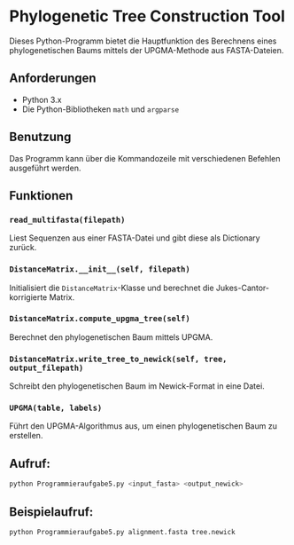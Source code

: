 # Phylogenetic Tree Construction Tool

Dieses Python-Programm bietet die Hauptfunktion des Berechnens eines phylogenetischen Baums mittels der UPGMA-Methode aus FASTA-Dateien.

## Anforderungen
- Python 3.x
- Die Python-Bibliotheken `math` und `argparse`

## Benutzung
Das Programm kann über die Kommandozeile mit verschiedenen Befehlen ausgeführt werden.

## Funktionen

### `read_multifasta(filepath)`
Liest Sequenzen aus einer FASTA-Datei und gibt diese als Dictionary zurück.

### `DistanceMatrix.__init__(self, filepath)`
Initialisiert die `DistanceMatrix`-Klasse und berechnet die Jukes-Cantor-korrigierte Matrix.

### `DistanceMatrix.compute_upgma_tree(self)`
Berechnet den phylogenetischen Baum mittels UPGMA.

### `DistanceMatrix.write_tree_to_newick(self, tree, output_filepath)`
Schreibt den phylogenetischen Baum im Newick-Format in eine Datei.

### `UPGMA(table, labels)`
Führt den UPGMA-Algorithmus aus, um einen phylogenetischen Baum zu erstellen.

## Aufruf:
```bash
python Programmieraufgabe5.py <input_fasta> <output_newick>
```
## Beispielaufruf:
```bash
python Programmieraufgabe5.py alignment.fasta tree.newick
